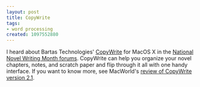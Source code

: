 ```yaml
---
layout: post
title: CopyWrite
tags:
- word processing
created: 1097552880
---
```

 I heard about Bartas Technologies' [CopyWrite](http://www.bartastechnologies.com/products/copywrite/) for MacOS X in the [National Novel Writing Month forums](http://www.nanowrimo.org/modules/newbb/viewtopic.php?topic_id=462&forum=157&viewmode=flat&order=ASC&start=0). CopyWrite can help you organize your novel chapters, notes, and scratch paper and flip through it all with one handy interface.  If you want to know more, see MacWorld's [review of CopyWrite version 2.1](http://www.macworld.com/2004/09/reviews/copywrite21/index.php).
